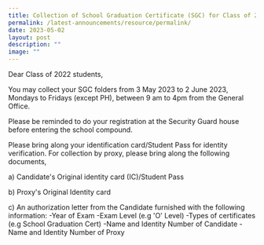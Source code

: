 ```yaml
---
title: Collection of School Graduation Certificate (SGC) for Class of 2022
permalink: /latest-announcements/resource/permalink/
date: 2023-05-02
layout: post
description: ""
image: ""
---
```

Dear Class of 2022 students, 

You may collect your SGC folders from 3 May 2023 to 2 June 2023, Mondays to Fridays (except PH), between 9 am to 4pm from the General Office. 

Please be reminded to do your registration at the Security Guard house before entering the school compound. 

Please bring along your identification card/Student Pass for identity verification. For collection by proxy, please bring along the following documents,

a) Candidate's Original identity card (IC)/Student Pass

b) Proxy's Original Identity card

c) An authorization letter from the Candidate furnished with the following information:
-Year of Exam 
-Exam Level (e.g 'O' Level)
-Types of certificates (e.g School Graduation Cert)
-Name and Identity Number of Candidate
-Name and Identity Number of Proxy